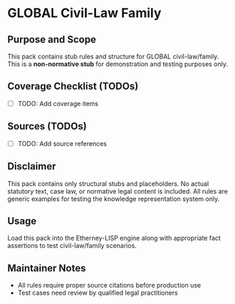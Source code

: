 # GLOBAL Civil-Law Family

## Purpose and Scope

This pack contains stub rules and structure for GLOBAL civil-law/family. This is a **non-normative stub** for demonstration and testing purposes only.

## Coverage Checklist (TODOs)

- [ ] TODO: Add coverage items

## Sources (TODOs)

- [ ] TODO: Add source references

## Disclaimer

This pack contains only structural stubs and placeholders. No actual statutory text, case law, or normative legal content is included. All rules are generic examples for testing the knowledge representation system only.

## Usage

Load this pack into the Etherney-LISP engine along with appropriate fact assertions to test civil-law/family scenarios.

## Maintainer Notes

- All rules require proper source citations before production use
- Test cases need review by qualified legal practitioners
